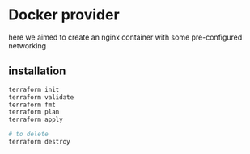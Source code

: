 # Docker provider

here we aimed to create an nginx container with some pre-configured networking

## installation

``` bash
terraform init
terraform validate
terraform fmt
terraform plan
terraform apply

# to delete
terraform destroy
```
